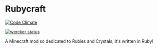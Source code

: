 Rubycraft
=========

[![Code Climate](https://codeclimate.com/github/k2b6s9j/Rubycraft.png)](https://codeclimate.com/github/k2b6s9j/Rubycraft)

[![wercker status](https://app.wercker.com/status/3b4a47b88ef78e78a4073bd798884c25/m/master "wercker status")](https://app.wercker.com/project/bykey/3b4a47b88ef78e78a4073bd798884c25)

A Minecraft mod so dedicated to Rubies and Crystals, it's written in Ruby!
